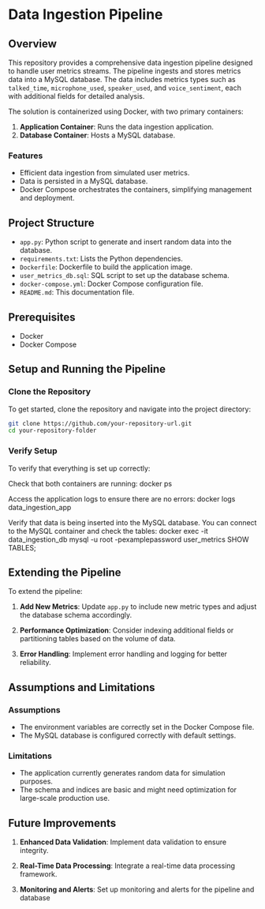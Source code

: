 # Data Ingestion Pipeline

## Overview

This repository provides a comprehensive data ingestion pipeline designed to handle user metrics streams. The pipeline ingests and stores metrics data into a MySQL database. The data includes metrics types such as `talked_time`, `microphone_used`, `speaker_used`, and `voice_sentiment`, each with additional fields for detailed analysis.

The solution is containerized using Docker, with two primary containers:
1. **Application Container**: Runs the data ingestion application.
2. **Database Container**: Hosts a MySQL database.

### Features
- Efficient data ingestion from simulated user metrics.
- Data is persisted in a MySQL database.
- Docker Compose orchestrates the containers, simplifying management and deployment.

## Project Structure

  - `app.py`: Python script to generate and insert random data into the database.
  - `requirements.txt`: Lists the Python dependencies.
  - `Dockerfile`: Dockerfile to build the application image.
  - `user_metrics_db.sql`: SQL script to set up the database schema.
  - `docker-compose.yml`: Docker Compose configuration file.
  - `README.md`: This documentation file.

## Prerequisites

- Docker
- Docker Compose

## Setup and Running the Pipeline

### Clone the Repository
To get started, clone the repository and navigate into the project directory:

```bash
git clone https://github.com/your-repository-url.git
cd your-repository-folder
```

### Verify   Setup
To verify that everything is set up correctly:

Check that both containers are running:
docker ps


Access the application logs to ensure there are no errors:
docker logs data_ingestion_app


Verify that data is being inserted into the MySQL database. You can connect to the MySQL container and check the tables:
docker exec -it data_ingestion_db mysql -u root -pexamplepassword user_metrics
SHOW TABLES;

## Extending the Pipeline

To extend the pipeline:

1. **Add New Metrics**: Update `app.py` to include new metric types and adjust the database schema accordingly.

2. **Performance Optimization**: Consider indexing additional fields or partitioning tables based on the volume of data.

3. **Error Handling**: Implement error handling and logging for better reliability.

## Assumptions and Limitations

### Assumptions

- The environment variables are correctly set in the Docker Compose file.
- The MySQL database is configured correctly with default settings.

### Limitations

- The application currently generates random data for simulation purposes.
- The schema and indices are basic and might need optimization for large-scale production use.

## Future Improvements

1. **Enhanced Data Validation**: Implement data validation to ensure integrity.

2. **Real-Time Data Processing**: Integrate a real-time data processing framework.

3. **Monitoring and Alerts**: Set up monitoring and alerts for the pipeline and database
